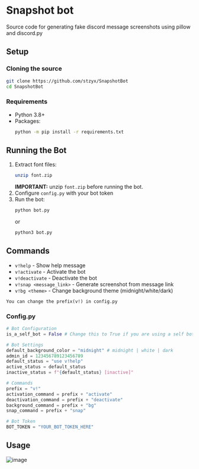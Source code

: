 # Snapshot bot
Source code for generating fake discord message screenshots using pillow and discord.py

## Setup
### Cloning the source
```sh
git clone https://github.com/stzyx/SnapshotBot
cd SnapshotBot
```

### Requirements
- Python 3.8+
- Packages:
  ```sh
  python -m pip install -r requirements.txt
  ```

## Running the Bot
1. Extract font files:
   ```sh
   unzip font.zip
   ```
   **IMPORTANT:** unzip `font.zip` before running the bot.
2. Configure `config.py` with your bot token
3. Run the bot:
   ```sh
   python bot.py
   ```
   or
   ```sh
   python3 bot.py
   ```
## Commands
- `v!help` - Show help message
- `v!activate` - Activate the bot
- `v!deactivate` - Deactivate the bot
- `v!snap <message_link>` - Generate screenshot from message link
- `v!bg <theme>` - Change background theme (midnight/white/dark)

 `You can change the prefix(v!) in config.py`
### Config.py
```py
# Bot Configuration
is_a_self_bot = False # Change this to True if you are using a self bot

# Bot Settings
default_background_color = "midnight" # midnight | white | dark
admin_id = 123456789123456789
default_status = "use v!help"
active_status = default_status
inactive_status = f"{default_status} [inactive]"

# Commands
prefix = "v!"
activation_command = prefix + "activate"
deactivation_command = prefix + "deactivate"
background_command = prefix + "bg"
snap_command = prefix + "snap"

# Bot Token
BOT_TOKEN = "YOUR_BOT_TOKEN_HERE"
```

## Usage
![image](https://i.postimg.cc/tCdSzbmv/image.png)

